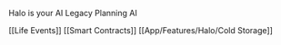 Halo is your AI Legacy Planning AI

[[Life Events]]
[[Smart Contracts]]
[[App/Features/Halo/Cold Storage]]